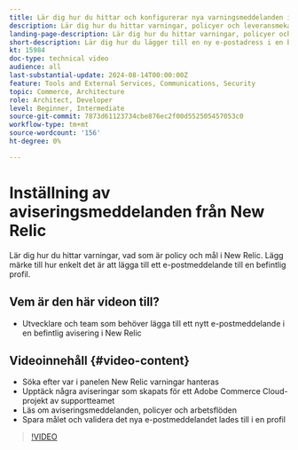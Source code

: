 ```yaml
---
title: Lär dig hur du hittar och konfigurerar nya varningsmeddelanden i New Relic
description: Lär dig hur du hittar varningar, policyer och leveransmekanismer för New Relic-varningar
landing-page-description: Lär dig hur du hittar varningar, policyer och leveransmekanismer för New Relic-varningar
short-description: Lär dig hur du lägger till en ny e-postadress i en befintlig aviseringsprincip i New Relic.
kt: 15984
doc-type: technical video
audience: all
last-substantial-update: 2024-08-14T00:00:00Z
feature: Tools and External Services, Communications, Security
topic: Commerce, Architecture
role: Architect, Developer
level: Beginner, Intermediate
source-git-commit: 7873d61123734cbe876ec2f00d552505457053c0
workflow-type: tm+mt
source-wordcount: '156'
ht-degree: 0%

---
```


# Inställning av aviseringsmeddelanden från New Relic

Lär dig hur du hittar varningar, vad som är policy och mål i New Relic. Lägg märke till hur enkelt det är att lägga till ett e-postmeddelande till en befintlig profil.

## Vem är den här videon till?

* Utvecklare och team som behöver lägga till ett nytt e-postmeddelande i en befintlig avisering i New Relic

## Videoinnehåll {#video-content}

* Söka efter var i panelen New Relic varningar hanteras
* Upptäck några aviseringar som skapats för ett Adobe Commerce Cloud-projekt av supportteamet
* Läs om aviseringsmeddelanden, policyer och arbetsflöden
* Spara målet och validera det nya e-postmeddelandet lades till i en profil

>[!VIDEO](https://video.tv.adobe.com/v/3432774?learn=on)
